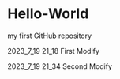 # Hello-World
my first GitHub repository

2023_7_19 21_18  First Modify

2023_7_19 21_34  Second Modify

